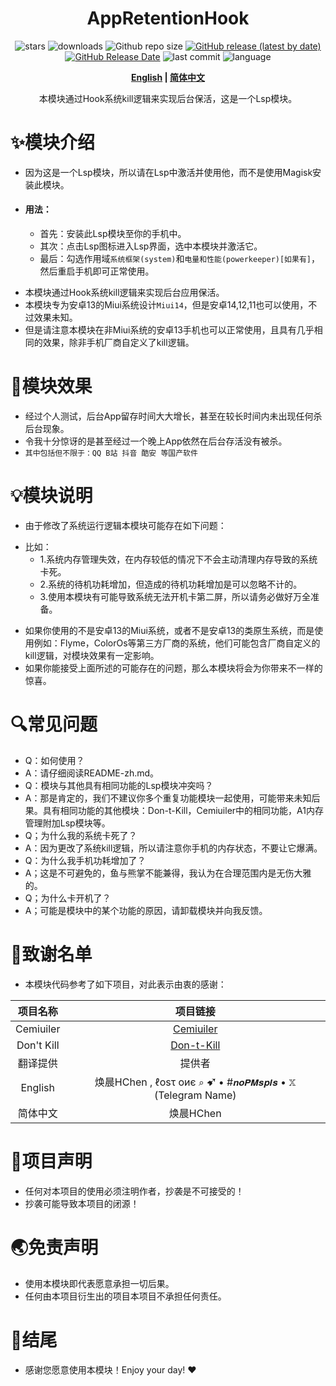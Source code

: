<div align="center">
<h1>AppRetentionHook</h1>

![stars](https://img.shields.io/github/stars/HChenX/AppRetentionHook?style=flat)
![downloads](https://img.shields.io/github/downloads/HChenX/AppRetentionHook/total)
![Github repo size](https://img.shields.io/github/repo-size/HChenX/AppRetentionHook)
[![GitHub release (latest by date)](https://img.shields.io/github/v/release/HChenX/AppRetentionHook)](https://github.com/HChenX/AppRetentionHook/releases)
[![GitHub Release Date](https://img.shields.io/github/release-date/HChenX/AppRetentionHook)](https://github.com/HChenX/AppRetentionHook/releases)
![last commit](https://img.shields.io/github/last-commit/HChenX/AppRetentionHook?style=flat)
![language](https://img.shields.io/badge/language-java-purple)

<p><b><a href="README-en.md">English</a> | <a href="README.md">简体中文</a></b></p>
<p>本模块通过Hook系统kill逻辑来实现后台保活，这是一个Lsp模块。</p>
</div>

# ✨模块介绍

* 因为这是一个Lsp模块，所以请在Lsp中激活并使用他，而不是使用Magisk安装此模块。
* #### 用法：
    * 首先：安装此Lsp模块至你的手机中。
    * 其次：点击Lsp图标进入Lsp界面，选中本模块并激活它。
    * 最后：勾选作用域`系统框架(system)`和`电量和性能(powerkeeper)[如果有]`，然后重启手机即可正常使用。

- 本模块通过Hook系统kill逻辑来实现后台应用保活。
- 本模块专为安卓13的Miui系统设计`Miui14`，但是安卓14,12,11也可以使用，不过效果未知。
- 但是请注意本模块在非Miui系统的安卓13手机也可以正常使用，且具有几乎相同的效果，除非手机厂商自定义了kill逻辑。

# 🌟模块效果

- 经过个人测试，后台App留存时间大大增长，甚至在较长时间内未出现任何杀后台现象。
- 令我十分惊讶的是甚至经过一个晚上App依然在后台存活没有被杀。
- `其中包括但不限于：QQ B站 抖音 酷安 等国产软件`

# 💡模块说明

- 由于修改了系统运行逻辑本模块可能存在如下问题：

* 比如：
    * 1.系统内存管理失效，在内存较低的情况下不会主动清理内存导致的系统卡死。
    * 2.系统的待机功耗增加，但造成的待机功耗增加是可以忽略不计的。
    * 3.使用本模块有可能导致系统无法开机卡第二屏，所以请务必做好万全准备。

- 如果你使用的不是安卓13的Miui系统，或者不是安卓13的类原生系统，而是使用例如：Flyme，ColorOs等第三方厂商的系统，他们可能包含厂商自定义的kill逻辑，对模块效果有一定影响。
- 如果你能接受上面所述的可能存在的问题，那么本模块将会为你带来不一样的惊喜。

# 🔍常见问题

- Q：如何使用？
- A：请仔细阅读README-zh.md。
- Q：模块与其他具有相同功能的Lsp模块冲突吗？
- A：那是肯定的，我们不建议你多个重复功能模块一起使用，可能带来未知后果。具有相同功能的其他模块：Don-t-Kill，Cemiuiler中的相同功能，A1内存管理附加Lsp模块等。
- Q；为什么我的系统卡死了？
- A：因为更改了系统kill逻辑，所以请注意你手机的内存状态，不要让它爆满。
- Q：为什么我手机功耗增加了？
- A；这是不可避免的，鱼与熊掌不能兼得，我认为在合理范围内是无伤大雅的。
- Q；为什么卡开机了？
- A；可能是模块中的某个功能的原因，请卸载模块并向我反馈。

# 🙏致谢名单

- 本模块代码参考了如下项目，对此表示由衷的感谢：

|    项目名称    |                                项目链接                                |
|:----------:|:------------------------------------------------------------------:|
| Cemiuiler  | [Cemiuiler](https://github.com/Team-Cemiuiler/Cemiuiler/tree/main) |
| Don't Kill |         [Don-t-Kill](https://github.com/HChenX/Don-t-Kill)         |
|    翻译提供    |                                提供者                                 |
|  English   |  焕晨HChen , ℓοѕτ οиє ⌕ ➹ • #𝙣𝙤𝙋𝙈𝙨𝙥𝙡𝙨 • 𝕏 (Telegram Name)   |
|    简体中文    |                              焕晨HChen                               |

# 📢项目声明

- 任何对本项目的使用必须注明作者，抄袭是不可接受的！
- 抄袭可能导致本项目的闭源！

# 🌏免责声明

- 使用本模块即代表愿意承担一切后果。
- 任何由本项目衍生出的项目本项目不承担任何责任。

# 🎉结尾

- 感谢您愿意使用本模块！Enjoy your day! ♥️
